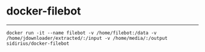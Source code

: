 # docker-filebot
---

    docker run -it --name filebot -v /home/filebot:/data -v /home/jdownloader/extracted/:/input -v /home/media/:/output sidirius/docker-filebot
